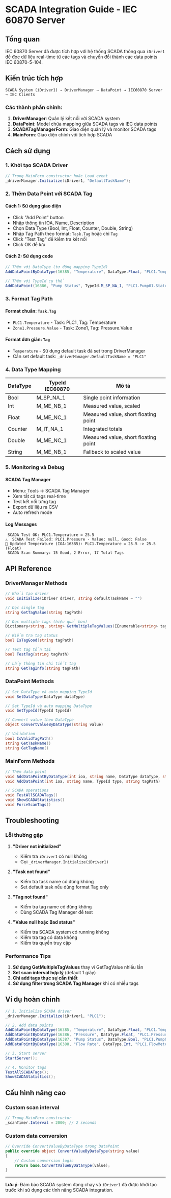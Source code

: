 # SCADA Integration Guide - IEC 60870 Server

## Tổng quan

IEC 60870 Server đã được tích hợp với hệ thống SCADA thông qua `iDriver1` để đọc dữ liệu real-time từ các tags và chuyển đổi thành các data points IEC 60870-5-104.

## Kiến trúc tích hợp

```
SCADA System (iDriver1) → DriverManager → DataPoint → IEC60870 Server → IEC Clients
```

### Các thành phần chính:

1. **DriverManager**: Quản lý kết nối với SCADA system
2. **DataPoint**: Model chứa mapping giữa SCADA tags và IEC data points  
3. **SCADATagManagerForm**: Giao diện quản lý và monitor SCADA tags
4. **MainForm**: Giao diện chính với tích hợp SCADA

## Cách sử dụng

### 1. Khởi tạo SCADA Driver

```csharp
// Trong MainForm constructor hoặc Load event
_driverManager.Initialize(iDriver1, "DefaultTaskName");
```

### 2. Thêm Data Point với SCADA Tag

#### Cách 1: Sử dụng giao diện
- Click "Add Point" button
- Nhập thông tin IOA, Name, Description
- Chọn Data Type (Bool, Int, Float, Counter, Double, String)
- Nhập Tag Path theo format: `Task.Tag` hoặc chỉ `Tag`
- Click "Test Tag" để kiểm tra kết nối
- Click OK để lưu

#### Cách 2: Sử dụng code
```csharp
// Thêm với DataType (tự động mapping TypeId)
AddDataPointByDataType(16385, "Temperature", DataType.Float, "PLC1.Temperature");

// Thêm với TypeId cụ thể
AddDataPoint(16386, "Pump Status", TypeId.M_SP_NA_1, "PLC1.Pump01.Status");
```

### 3. Format Tag Path

#### Format chuẩn: `Task.Tag`
- `PLC1.Temperature` - Task: PLC1, Tag: Temperature
- `Zone1.Pressure.Value` - Task: Zone1, Tag: Pressure.Value

#### Format đơn giản: `Tag`
- `Temperature` - Sử dụng default task đã set trong DriverManager
- Cần set default task: `_driverManager.DefaultTaskName = "PLC1"`

### 4. Data Type Mapping

| DataType | TypeId IEC60870 | Mô tả |
|----------|-----------------|-------|
| Bool | M_SP_NA_1 | Single point information |
| Int | M_ME_NB_1 | Measured value, scaled |
| Float | M_ME_NC_1 | Measured value, short floating point |
| Counter | M_IT_NA_1 | Integrated totals |
| Double | M_ME_NC_1 | Measured value, short floating point |
| String | M_ME_NB_1 | Fallback to scaled value |

### 5. Monitoring và Debug

#### SCADA Tag Manager
- Menu: Tools → SCADA Tag Manager
- Xem tất cả tags real-time
- Test kết nối từng tag
- Export dữ liệu ra CSV
- Auto refresh mode

#### Log Messages
```
 SCADA Test OK: PLC1.Temperature = 25.5
⚠️  SCADA Test Failed: PLC1.Pressure - Value: null, Good: False
🔄 Updated Temperature (IOA:16385): PLC1.Temperature = 25.5 -> 25.5 (Float)
 SCADA Scan Summary: 15 Good, 2 Error, 17 Total Tags
```

## API Reference

### DriverManager Methods

```csharp
// Khởi tạo driver
void Initialize(iDriver driver, string defaultTaskName = "")

// Đọc single tag
string GetTagValue(string tagPath)

// Đọc multiple tags (hiệu quả hơn)
Dictionary<string, string> GetMultipleTagValues(IEnumerable<string> tagPaths)

// Kiểm tra tag status
bool IsTagGood(string tagPath)

// Test tag tồn tại
bool TestTag(string tagPath)

// Lấy thông tin chi tiết tag
string GetTagInfo(string tagPath)
```

### DataPoint Methods

```csharp
// Set DataType và auto mapping TypeId
void SetDataType(DataType dataType)

// Set TypeId và auto mapping DataType  
void SetTypeId(TypeId typeId)

// Convert value theo DataType
object ConvertValueByDataType(string value)

// Validation
bool IsValidTagPath()
string GetTaskName()
string GetTagName()
```

### MainForm Methods

```csharp
// Thêm data point
void AddDataPointByDataType(int ioa, string name, DataType dataType, string tagPath)
void AddDataPoint(int ioa, string name, TypeId type, string tagPath)

// SCADA operations
void TestAllSCADATags()
void ShowSCADAStatistics()
void ForceScanTags()
```

## Troubleshooting

### Lỗi thường gặp

1. **"Driver not initialized"**
   - Kiểm tra `iDriver1` có null không
   - Gọi `_driverManager.Initialize(iDriver1)`

2. **"Task not found"**
   - Kiểm tra task name có đúng không
   - Set default task nếu dùng format Tag only

3. **"Tag not found"**
   - Kiểm tra tag name có đúng không
   - Dùng SCADA Tag Manager để test

4. **"Value null hoặc Bad status"**
   - Kiểm tra SCADA system có running không
   - Kiểm tra tag có data không
   - Kiểm tra quyền truy cập

### Performance Tips

1. **Sử dụng GetMultipleTagValues** thay vì GetTagValue nhiều lần
2. **Set scan interval hợp lý** (default 1 giây)
3. **Chỉ add tags thực sự cần thiết**
4. **Sử dụng filter trong SCADA Tag Manager** khi có nhiều tags

## Ví dụ hoàn chỉnh

```csharp
// 1. Initialize SCADA driver
_driverManager.Initialize(iDriver1, "PLC1");

// 2. Add data points
AddDataPointByDataType(16385, "Temperature", DataType.Float, "PLC1.Temperature");
AddDataPointByDataType(16386, "Pressure", DataType.Float, "PLC1.Pressure");
AddDataPointByDataType(16387, "Pump Status", DataType.Bool, "PLC1.Pump01.Status");
AddDataPointByDataType(16388, "Flow Rate", DataType.Int, "PLC1.FlowMeter.Rate");

// 3. Start server
StartServer();

// 4. Monitor tags
TestAllSCADATags();
ShowSCADAStatistics();
```

## Cấu hình nâng cao

### Custom scan interval
```csharp
// Trong MainForm constructor
_scanTimer.Interval = 2000; // 2 seconds
```

### Custom data conversion
```csharp
// Override ConvertValueByDataType trong DataPoint
public override object ConvertValueByDataType(string value)
{
    // Custom conversion logic
    return base.ConvertValueByDataType(value);
}
```

---

**Lưu ý**: Đảm bảo SCADA system đang chạy và `iDriver1` đã được khởi tạo trước khi sử dụng các tính năng SCADA integration.
